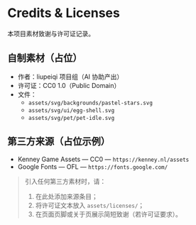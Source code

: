 # Credits & Licenses

本项目素材致谢与许可证记录。

## 自制素材（占位）

- 作者：liupeiqi 项目组（AI 协助产出）
- 许可证：CC0 1.0（Public Domain）
- 文件：
  - `assets/svg/backgrounds/pastel-stars.svg`
  - `assets/svg/ui/egg-shell.svg`
  - `assets/svg/pet/pet-idle.svg`

## 第三方来源（占位示例）

- Kenney Game Assets — CC0 — `https://kenney.nl/assets`
- Google Fonts — OFL — `https://fonts.google.com/`

> 引入任何第三方素材时，请：
> 1) 在此处添加来源条目；
> 2) 将许可证文本放入 `assets/licenses/`；
> 3) 在页面页脚或关于页展示简短致谢（若许可证要求）。


